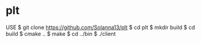 # plt

USE 
$ git clone https://github.com/Solanna13/plt
$ cd plt
$ mkdir build
$ cd build
$ cmake ..
$ make
$ cd ../bin
$ ./client
